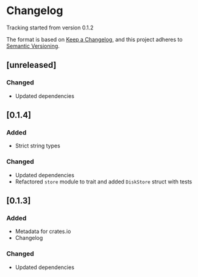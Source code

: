 # Changelog

Tracking started from version 0.1.2

The format is based on [Keep a Changelog](https://keepachangelog.com/en/1.0.0/), and this project adheres to [Semantic Versioning](https://semver.org/spec/v2.0.0.html).

## [unreleased]

### Changed

- Updated dependencies

## [0.1.4]

### Added

- Strict string types

### Changed

- Updated dependencies
- Refactored `store` module to trait and added `DiskStore` struct with tests

## [0.1.3]

### Added

- Metadata for crates.io
- Changelog

### Changed

- Updated dependencies
